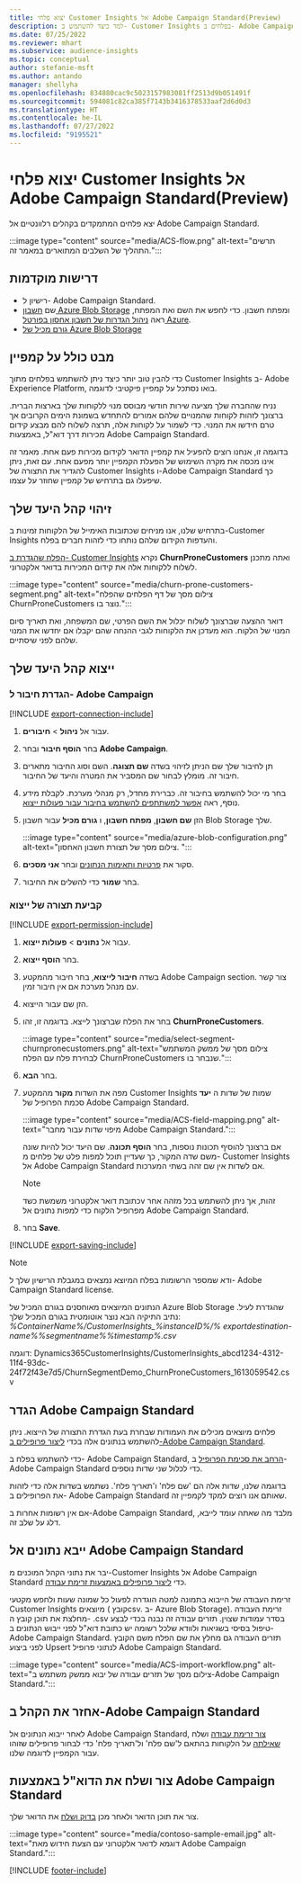 ```yaml
---
title: יצוא פלחי Customer Insights אל Adobe Campaign Standard‏(Preview‏)
description: למד כיצד להשתמש ב- Customer Insights בפלחים ב- Adobe Campaign Standard.
ms.date: 07/25/2022
ms.reviewer: mhart
ms.subservice: audience-insights
ms.topic: conceptual
author: stefanie-msft
ms.author: antando
manager: shellyha
ms.openlocfilehash: 834880cac9c5023157983081ff2513d9b051491f
ms.sourcegitcommit: 594081c82ca385f7143b3416378533aaf2d6d0d3
ms.translationtype: HT
ms.contentlocale: he-IL
ms.lasthandoff: 07/27/2022
ms.locfileid: "9195521"
---
```

# <a name="export-customer-insights-segments-to-adobe-campaign-standard-preview"></a>יצוא פלחי Customer Insights אל Adobe Campaign Standard‏(Preview‏)

יצא פלחים המתמקדים בקהלים רלוונטיים אל Adobe Campaign Standard.

:::image type="content" source="media/ACS-flow.png" alt-text="תרשים התהליך של השלבים המתוארים במאמר זה.":::

## <a name="prerequisites"></a>‏‫דרישות מוקדמות‬

- רישיון ל- Adobe Campaign Standard.
- שם [חשבון Azure Blob Storage](/azure/storage/blobs/create-data-lake-storage-account) ומפתח חשבון. כדי לחפש את השם ואת המפתח, ראה [ניהול הגדרות של חשבון אחסון בפורטל Azure](/azure/storage/common/storage-account-manage).
- [גורם מכיל של Azure Blob Storage](/azure/storage/blobs/storage-quickstart-blobs-portal#create-a-container)

## <a name="campaign-overview"></a>מבט כולל על קמפיין

כדי להבין טוב יותר כיצד ניתן להשתמש בפלחים מתוך Customer Insights ב- Adobe Experience Platform, בואו נסתכל על קמפיין פיקטיבי לדוגמה.

נניח שהחברה שלך מציעה שירות חודשי מבוסס מנוי ללקוחות שלך בארצות הברית. ברצונך לזהות לקוחות שהמנויים שלהם אמורים להתחדש בשמונת הימים הקרובים אך טרם חידשו את המנוי. כדי לשמור על לקוחות אלה, תרצה לשלוח להם מבצע קידום מכירות דרך דוא"ל, באמצעות  Adobe Campaign Standard.

בדוגמה זו, אנחנו רוצים להפעיל את קמפיין הדואר לקידום מכירות פעם אחת. מאמר זה אינו מכסה את מקרה השימוש של הפעלת הקמפיין יותר מפעם אחת. עם זאת, ניתן להגדיר את התצורה של Customer Insights ו-Adobe Campaign Standard כך שיפעלו  גם בתרחיש של קמפיין שחוזר על עצמו.

## <a name="identify-your-target-audience"></a>זיהוי קהל היעד שלך

בתרחיש שלנו, אנו מניחים שכתובות האימייל של הלקוחות זמינות ב-Customer Insights והעדפות הקידום שלהם נותחו כדי לזהות חברים בפלח.

[הפלח שהגדרת ב- Customer Insights](segments.md) נקרא **ChurnProneCustomers** ואתה מתכנן לשלוח ללקוחות אלה את קידום המכירות בדואר אלקטרוני.

:::image type="content" source="media/churn-prone-customers-segment.png" alt-text="צילום מסך של דף הפלחים שהפלח ChurnProneCustomers נוצר בו.":::

דואר ההצעה שברצונך לשלוח יכלול את השם הפרטי, שם המשפחה, ואת תאריך סיום המנוי של הלקוח. הוא מעדכן את הלקוחות לגבי ההנחה שהם יקבלו אם יחדשו את המנוי שלהם לפני שיסתיים.

## <a name="export-your-target-audience"></a>ייצוא קהל היעד שלך

### <a name="set-up-connection-to-adobe-campaign"></a>הגדרת חיבור ל- Adobe Campaign

[!INCLUDE [export-connection-include](includes/export-connection-admn.md)]

1. עבור אל **ניהול** > **חיבורים**.

1. בחר **הוסף חיבור** ובחר **Adobe Campaign**.

1. תן לחיבור שלך שם הניתן לזיהוי בשדה **שם תצוגה**. השם וסוג החיבור מתארים חיבור זה. מומלץ לבחור שם המסביר את המטרה והיעד של החיבור.

1. בחר מי יכול להשתמש בחיבור זה. כברירת מחדל, רק מנהלי מערכת. לקבלת מידע נוסף, ראה [אפשר למשתתפים להשתמש בחיבור עבור פעולות ייצוא](connections.md#allow-contributors-to-use-a-connection-for-exports).

1. הזן **שם חשבון**, **מפתח חשבון**, ו **גורם מכיל** עבור חשבון Blob Storage שלך.  

   :::image type="content" source="media/azure-blob-configuration.png" alt-text="צילום מסך של תצורת חשבון האחסון. ":::

1. סקור את [פרטיות ותאימות הנתונים](connections.md#data-privacy-and-compliance) ובחר **אני מסכים**.

1. בחר **שמור** כדי להשלים את החיבור.

### <a name="configure-an-export"></a>קביעת תצורה של ייצוא

[!INCLUDE [export-permission-include](includes/export-permission.md)]

1. עבור אל **נתונים** > **פעולות ייצוא**.

1. בחר **הוסף ייצוא**.

1. בשדה **חיבור לייצוא**, בחר חיבור מהמקטע Adobe Campaign section. צור קשר עם מנהל מערכת אם אין חיבור זמין.

1. הזן שם עבור הייצוא.

1. בחר את הפלח שברצונך לייצא. בדוגמה זו, זהו **ChurnProneCustomers**.

   :::image type="content" source="media/select-segment-churnpronecustomers.png" alt-text="צילום מסך של ממשק המשתמש לבחירת פלח עם הפלח ChurnProneCustomers שנבחר בו.":::

1. בחר **הבא**.

1. מפה את השדות **מקור** מהמקטע Customer Insights שמות של שדות ה **יעד** סכמת הפרופיל של  Adobe Campaign Standard.

   :::image type="content" source="media/ACS-field-mapping.png" alt-text="מיפוי שדות עבור מחבר Adobe Campaign Standard.":::

   אם ברצונך להוסיף תכונות נוספות, בחר **הוסף תכונה**. שם היעד יכול להיות שונה משם שדה המקור, כך שעדיין תוכל למפות פלט של פלחים מ- Customer Insights אל Adobe Campaign Standard אם לשדות אין שם זהה בשתי המערכות.

   > [!NOTE]
   > כתובת דואר אלקטרוני משמשת כשדv זהות, אך ניתן להשתמש בכל מזהה אחר מפרופיל הלקוח כדי למפות נתונים אל Adobe Campaign Standard.

1. בחר **Save**.

[!INCLUDE [export-saving-include](includes/export-saving.md)]

> [!NOTE]
> ודא שמספר הרשומות בפלח המיוצא נמצאים במגבלת הרישיון שלך ל- Adobe Campaign Standard license.

הנתונים המיוצאים מאוחסנים בגורם המכיל של Azure Blob Storage שהגדרת לעיל. נתיב התיקיה הבא נוצר אוטומטית בגורם המכיל שלך: *%ContainerName%/CustomerInsights_%instanceID%/% exportdestination-name%_%segmentname%_%timestamp%.csv*

דוגמה: Dynamics365CustomerInsights/CustomerInsights_abcd1234-4312-11f4-93dc-24f72f43e7d5/ChurnSegmentDemo_ChurnProneCustomers_1613059542.csv

## <a name="configure-adobe-campaign-standard"></a>הגדר Adobe Campaign Standard

פלחים מיוצאים מכילים את העמודות שבחרת בעת הגדרת התצורה של הייצוא. ניתן להשתמש בנתונים אלה בכדי [ליצור פרופילים ב-Adobe Campaign Standard](https://experienceleague.adobe.com/docs/campaign-standard/using/profiles-and-audiences/managing-profiles/about-profiles.html#managing-profiles).

כדי להשתמש בפלח ב- Adobe Campaign Standard, [הרחב את סכימת הפרופיל](https://experienceleague.adobe.com/docs/campaign-standard/using/developing/use-cases--extending-resources/extending-the-profile-resource-with-a-new-field.html#developing) ב- Adobe Campaign Standard כדי לכלול שני שדות נוספים.

בדוגמה שלנו, שדות אלה הם 'שם פלח' ו'תאריך פלח'. נשתמש בשדות אלה כדי לזהות את הפרופילים ב- Adobe Campaign Standard שאותם אנו רוצים למקד לקמפיין זה.

אם אין רשומות אחרות ב-Adobe Campaign Standard, מלבד מה שאתה עומד לייבא, דלג על שלב זה.

## <a name="import-data-into-adobe-campaign-standard"></a>ייבא נתונים אל Adobe Campaign Standard

יבר את נתוני הקהל המוכנים מ-Customer Insights אל Adobe Campaign Standard כדי [ליצור פרופילים באמצעות זרימת עבודה](https://experienceleague.adobe.com/docs/campaign-standard/using/profiles-and-audiences/managing-profiles/creating-profiles.html#profiles-and-audiences).

זרימת העבודה של הייבוא בתמונה למטה הוגדרה לפעול כל שמונה שעות ולחפש מקטעי Customer Insights מיוצאים (קובץ ‏csv. ב- Azure Blob Storage). זרימת העבודה מחלצת את תוכן קובץ ה- ‎.csv בסדר עמודות שצוין. תזרים עבודה זה נבנה בכדי לבצע טיפול בסיסי בשגיאות ולוודא שלכל רשומה יש כתובת דוא"ל לפני ייבוש הנתונים ב-Adobe Campaign Standard. תזרים העבודה גם מחלץ את שם הפלח משם הקובץ לפני ביצוע Upsert לנתוני פרופיל Adobe Campaign Standard.

:::image type="content" source="media/ACS-import-workflow.png" alt-text="צילום מסך של תזרים עבודה של יבוא ממשק משתמש ב-Adobe Campaign Standard.":::

## <a name="retrieve-the-audience-in-adobe-campaign-standard"></a>אחזר את הקהל ב-Adobe Campaign Standard

לאחר ייבוא הנתונים אל Adobe Campaign Standard, [צור זרימת עבודה](https://experienceleague.adobe.com/docs/campaign-standard/using/managing-processes-and-data/workflow-general-operation/building-a-workflow.html#managing-processes-and-data) ושלח [שאילתה](https://experienceleague.adobe.com/docs/campaign-standard/using/managing-processes-and-data/targeting-activities/query.html#managing-processes-and-data) על הלקוחות בהתאם ל'שם פלח' ול'תאריך פלח' כדי לבחור פרופילים שזוהו עבור הקמפיין לדוגמה שלנו.

## <a name="create-and-send-the-email-using-adobe-campaign-standard"></a>צור ושלח את הדוא"ל באמצעות Adobe Campaign Standard

צור את תוכן הדואר ולאחר מכן [בדוק ושלח](https://experienceleague.adobe.com/docs/campaign-standard/using/testing-and-sending/get-started-sending-messages.html#preparing-and-testing-messages) את הדואר שלך.

:::image type="content" source="media/contoso-sample-email.jpg" alt-text="דוגמא לדואר אלקטרוני עם הצעת חידוש מאת Adobe Campaign Standard.":::

[!INCLUDE [footer-include](includes/footer-banner.md)]
